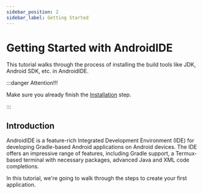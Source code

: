 ```yaml
---
sidebar_position: 2
sidebar_label: Getting Started
---
```


# Getting Started with AndroidIDE

This tutorial walks through the process of installing the build tools like
JDK, Android SDK, etc. in AndroidIDE.

:::danger Attention!!!

Make sure you already finish the [Installation](../installation/index.md) step.

:::

## Introduction

AndroidIDE is a feature-rich Integrated Development Environment (IDE) for developing Gradle-based Android
applications on Android devices. The IDE offers an impressive range of features, including Gradle support, a
Termux-based terminal with necessary packages, advanced Java and XML code completions.

In this tutorial, we're going to walk through the steps to create your first application.

